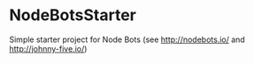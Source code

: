# NodeBotsStarter
Simple starter project for Node Bots (see http://nodebots.io/ and  http://johnny-five.io/)
